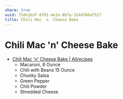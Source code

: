 ```yaml
---
share: true
uuid: f5de1b3f-0f01-4e1e-8b7a-3244388af517
title: Chili Mac  n  Cheese Bake
---
```

# Chili Mac 'n' Cheese Bake 
*   [Chili Mac 'n' Cheese Bake | Allrecipes](https://www.allrecipes.com/recipe/240379/chili-mac-n-cheese-bake/?internalSource=hub%20recipe&referringContentType=Search)
    *   Macaroni, 8 Ounce
    *   Chili with Beans 15 Ounce
    *   Chunky Salsa
    *   Green Pepper
    *   Chili Powder
    *   Shredded Cheese